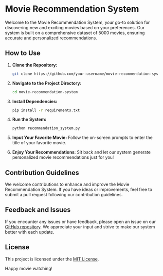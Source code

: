 # Movie Recommendation System

Welcome to the Movie Recommendation System, your go-to solution for discovering new and exciting movies based on your preferences. Our system is built on a comprehensive dataset of 5000 movies, ensuring accurate and personalized recommendations.

## How to Use

1. **Clone the Repository:**
    ```bash
    git clone https://github.com/your-username/movie-recommendation-system.git
    ```

2. **Navigate to the Project Directory:**
    ```bash
    cd movie-recommendation-system
    ```

3. **Install Dependencies:**
    ```bash
    pip install -r requirements.txt
    ```

4. **Run the System:**
    ```bash
    python recommendation_system.py
    ```

5. **Input Your Favorite Movie:**
    Follow the on-screen prompts to enter the title of your favorite movie.

6. **Enjoy Your Recommendations:**
    Sit back and let our system generate personalized movie recommendations just for you!

## Contribution Guidelines

We welcome contributions to enhance and improve the Movie Recommendation System. If you have ideas or improvements, feel free to submit a pull request following our contribution guidelines.

## Feedback and Issues

If you encounter any issues or have feedback, please open an issue on our [GitHub repository](https://github.com/your-username/movie-recommendation-system/issues). We appreciate your input and strive to make our system better with each update.

## License

This project is licensed under the [MIT License](LICENSE).

Happy movie watching!
